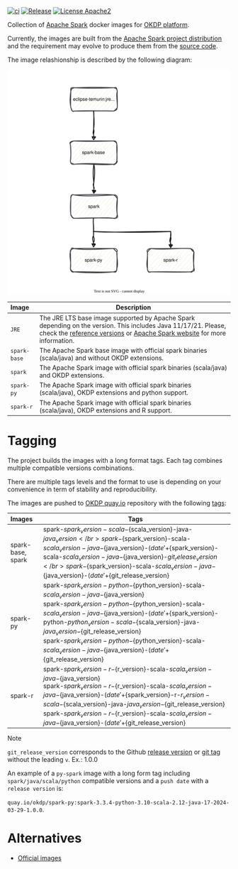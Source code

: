 [![ci](https://github.com/idirze/spark-images/actions/workflows/ci.yml/badge.svg)](https://github.com/idirze/spark-images/actions/workflows/ci.yml)
[![Release](https://img.shields.io/github/v/release/idirze/spark-images)](https://github.com/idirze/spark-images/releases/latest)
[![License Apache2](https://img.shields.io/badge/License-Apache%202.0-blue.svg)](http://www.apache.org/licenses/LICENSE-2.0)


Collection of [Apache Spark](https://spark.apache.org/) docker images for [OKDP platform](https://okdp.io/).

Currently, the images are built from the [Apache Spark project distribution](https://archive.apache.org/dist/spark) and the requirement may evolve to produce them from the [source code](https://github.com/apache/spark).

The image relashionship is described by the following diagram:

<p align="center">
 <img src="docs/images/spark-images.drawio.svg">
</p>




| Image          | Description                                                                                                                                                                                                                                                                       |
|:---------------|-----------------------------------------------------------------------------------------------------------------------------------------------------------------------------------------------------------------------------------------------------------------------------------|
| `JRE`          | The JRE LTS base image supported by Apache Spark depending on the version. This includes Java 11/17/21. Please, check the [reference versions](.build/reference-versions.yml) or [Apache Spark website](https://spark.apache.org/docs/latest/) for more information. |
| `spark-base`   | The Apache Spark base image with official spark binaries (scala/java) and without OKDP extensions.                                                                                                                                                                                |
| `spark`        | The Apache Spark image with official spark binaries (scala/java) and OKDP extensions.                                                                                                                                                                                             | 
| `spark-py`     | The Apache Spark image with official spark binaries (scala/java), OKDP extensions and python support.                                                                                                                                                                             | 
| `spark-r`      | The Apache Spark image with official spark binaries (scala/java), OKDP extensions and R support.                                                                                                                                                                                  | 

# Tagging

The project builds the images with a long format tags. Each tag combines multiple compatible versions combinations.

There are multiple tags levels and the format to use is depending on your convenience in term of stability and reproducibility.

The images are pushed to [OKDP quay.io](https://quay.io/organization/okdp) repository with the following [tags](.build/images.yml):

| Images              | Tags                                                                                                                                                                                                                                                                                                                                                                                                                                                                              |
|:--------------------|-----------------------------------------------------------------------------------------------------------------------------------------------------------------------------------------------------------------------------------------------------------------------------------------------------------------------------------------------------------------------------------------------------------------------------------------------------------------------------------|
| spark-base, spark | spark-${spark_version}-scala-${scala_version}-java-${java_version}</br>spark-${spark_version}-scala-${scala_version}-java-${java_version}-$(date '+%Y-%m-%d')</br>spark-${spark_version}-scala-${scala_version}-java-${java_version}-${git_release_version}</br>spark-${spark_version}-scala-${scala_version}-java-${java_version}-$(date '+%Y-%m-%d')-${git_release_version}                                                                                                     |
| spark-py          | spark-${spark_version}-python-${python_version}-scala-${scala_version}-java-${java_version}</br>spark-${spark_version}-python-${python_version}-scala-${scala_version}-java-${java_version}-$(date '+%Y-%m-%d')</br>spark-${spark_version}-python-${python_version}-scala-${scala_version}-java-${java_version}-${git_release_version}</br>spark-${spark_version}-python-${python_version}-scala-${scala_version}-java-${java_version}-$(date '+%Y-%m-%d')-${git_release_version} |
| spark-r           | spark-${spark_version}-r-${r_version}-scala-${scala_version}-java-${java_version}</br> spark-${spark_version}-r-${r_version}-scala-${scala_version}-java-${java_version}-$(date '+%Y-%m-%d')</br>spark-${spark_version}-r-${r_version}-scala-${scala_version}-java-${java_version}-${git_release_version}</br>spark-${spark_version}-r-${r_version}-scala-${scala_version}-java-${java_version}-$(date '+%Y-%m-%d')-${git_release_version}                                        |

> [!NOTE]
> `git_release_version` corresponds to the Github [release version](https://github.com/idirze/spark-images/releases) or [git tag](https://github.com/idirze/spark-images/tags) without the leading `v`.
>  Ex.: 1.0.0
> 
> An example of a `py-spark` image with a long form tag including `spark/java/scala/python` compatible versions and a `push date` with a `release version` is: 
> 
> `quay.io/okdp/spark-py:spark-3.3.4-python-3.10-scala-2.12-java-17-2024-03-29-1.0.0`.
>

# Alternatives

- [Official images](https://github.com/apache/spark-docker)

